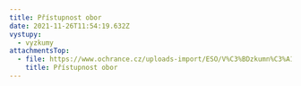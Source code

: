 ```yaml
---
title: Přístupnost obor
date: 2021-11-26T11:54:19.632Z
vystupy:
  - vyzkumy
attachmentsTop:
  - file: https://www.ochrance.cz/uploads-import/ESO/V%C3%BDzkumn%C3%A1%20zpr%C3%A1va-17-final.pdf
    title: Přístupnost obor
---
```

